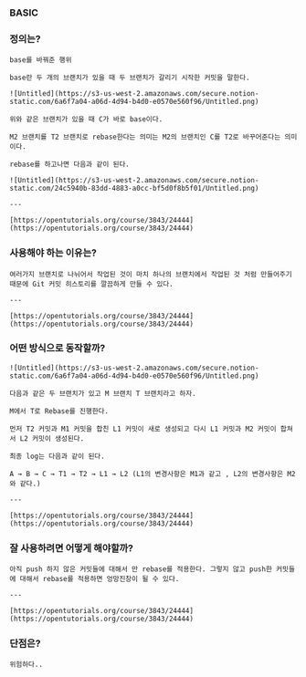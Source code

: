 ### BASIC

### 정의는?
    
    base를 바꿔준 행위
    
    base란 두 개의 브랜치가 있을 때 두 브랜치가 갈리기 시작한 커밋을 말한다.
    
    ![Untitled](https://s3-us-west-2.amazonaws.com/secure.notion-static.com/6a6f7a04-a06d-4d94-b4d0-e0570e560f96/Untitled.png)
    
    위와 같은 브랜치가 있을 때 C가 바로 base이다.
    
    M2 브랜치를 T2 브랜치로 rebase한다는 의미는 M2의 브랜치인 C를 T2로 바꾸어준다는 의미이다.
    
    rebase를 하고나면 다음과 같이 된다.
    
    ![Untitled](https://s3-us-west-2.amazonaws.com/secure.notion-static.com/24c5940b-83dd-4883-a0cc-bf5d0f8b5f01/Untitled.png)
    
    ---
    
    [https://opentutorials.org/course/3843/24444](https://opentutorials.org/course/3843/24444)
    
### 사용해야 하는 이유는?
    
    여러가지 브랜치로 나뉘어서 작업된 것이 마치 하나의 브랜치에서 작업된 것 처럼 만들어주기 때문에 Git 커밋 히스토리를 깔끔하게 만들 수 있다.
    
    ---
    
    [https://opentutorials.org/course/3843/24444](https://opentutorials.org/course/3843/24444)
    
### 어떤 방식으로 동작할까?
    
    ![Untitled](https://s3-us-west-2.amazonaws.com/secure.notion-static.com/6a6f7a04-a06d-4d94-b4d0-e0570e560f96/Untitled.png)
    
    다음과 같은 두 브랜치가 있고 M 브랜치 T 브랜치라고 하자.
    
    M에서 T로 Rebase를 진행한다.
    
    먼저 T2 커밋과 M1 커밋을 합친 L1 커밋이 새로 생성되고 다시 L1 커밋과 M2 커밋이 합쳐서 L2 커밋이 생성된다.
    
    최종 log는 다음과 같이 된다.
    
    A → B → C → T1 → T2 → L1 → L2 (L1의 변경사항은 M1과 같고 , L2의 변경사항은 M2와 같다.)
    
    ---
    
    [https://opentutorials.org/course/3843/24444](https://opentutorials.org/course/3843/24444)
    
### 잘 사용하려면 어떻게 해야할까?
    
    아직 push 하지 않은 커밋들에 대해서 만 rebase를 적용한다. 그렇지 않고 push한 커밋들에 대해서 rebase를 적용하면 엉망진창이 될 수 있다. 
    
    ---
    
    [https://opentutorials.org/course/3843/24444](https://opentutorials.org/course/3843/24444)
    
### 단점은?
    
    위험하다..